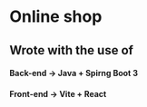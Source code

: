 # Online shop

##  Wrote with the use of 
#### Back-end -> Java + Spirng Boot 3
#### Front-end -> Vite + React
